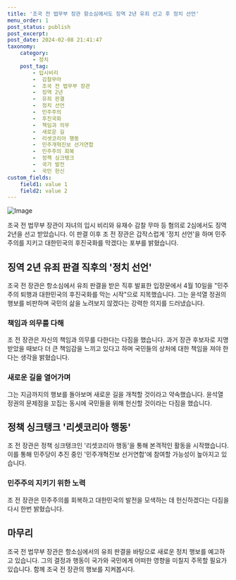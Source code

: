 ```yaml
---
title: '조국 전 법무부 장관 항소심에서도 징역 2년 유죄 선고 후 정치 선언'
menu_order: 1
post_status: publish
post_excerpt: 
post_date: 2024-02-08 21:41:47
taxonomy:
    category:
        - 정치
    post_tag:
        - 입시비리
        -  감찰무마
        -  조국 전 법무부 장관
        -  징역 2년
        -  유죄 판결
        -  정치 선언
        -  민주주의
        -  후진국화
        -  책임과 의무
        -  새로운 길
        -  리셋코리아 행동
        -  민주개혁진보 선거연합
        -  민주주의 회복
        -  정책 싱크탱크
        -  국가 발전
        -  국민 헌신
custom_fields:
    field1: value 1
    field2: value 2
---
```


![Image](https://imgnews.pstatic.net/image/119/2024/02/08/0002798354_001_20240208173301209.jpeg?type=w647)

조국 전 법무부 장관이 자녀의 입시 비리와 유재수 감찰 무마 등 혐의로 2심에서도 징역 2년을 선고 받았습니다. 이 판결 이후 조 전 장관은 갑작스럽게 '정치 선언'을 하며 민주주의를 지키고 대한민국의 후진국화를 막겠다는 포부를 밝혔습니다.
## 징역 2년 유죄 판결 직후의 '정치 선언'
조국 전 장관은 항소심에서 유죄 판결을 받은 직후 발표한 입장문에서 4월 10일을 "민주주의 퇴행과 대한민국의 후진국화를 막는 시작"으로 지목했습니다. 그는 윤석열 정권의 행보를 비판하며 국민의 삶을 노려보지 않겠다는 강력한 의지를 드러냈습니다.
### 책임과 의무를 다해
조 전 장관은 자신의 책임과 의무를 다한다는 다짐을 했습니다. 과거 장관 후보자로 지명받았을 때보다 더 큰 책임감을 느끼고 있다고 하며 국민들의 상처에 대한 책임을 져야 한다는 생각을 밝혔습니다.
### 새로운 길을 열어가며
그는 지금까지의 행보를 돌아보며 새로운 길을 개척할 것이라고 약속했습니다. 윤석열 정권의 문제점을 꼬집는 동시에 국민들을 위해 헌신할 것이라는 다짐을 했습니다.
## 정책 싱크탱크 '리셋코리아 행동'
조 전 장관은 정책 싱크탱크인 '리셋코리아 행동'을 통해 본격적인 활동을 시작했습니다. 이를 통해 민주당이 추진 중인 '민주개혁진보 선거연합'에 참여할 가능성이 높아지고 있습니다.
### 민주주의 지키기 위한 노력
조 전 장관은 민주주의를 회복하고 대한민국의 발전을 모색하는 데 헌신하겠다는 다짐을 다시 한번 밝혔습니다.
## 마무리
조국 전 법무부 장관은 항소심에서의 유죄 판결을 바탕으로 새로운 정치 행보를 예고하고 있습니다. 그의 결정과 행동이 국가와 국민에게 어떠한 영향을 미칠지 주목할 필요가 있습니다. 함께 조국 전 장관의 행보를 지켜봅시다.
